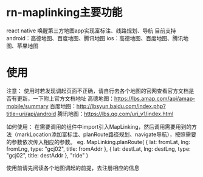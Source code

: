 # rn-maplinking主要功能
react native 唤醒第三方地图app实现富标注、线路规划、导航
目前支持 android：高德地图、百度地图、腾讯地图  ios：高德地图、百度地图、腾讯地图、苹果地图
 
# 使用
注意：
      使用时若发现调起页面不正确，请自行去各个地图的官网查看官方文档是否有更新，一下附上官方文档地址
      高德地图：https://lbs.amap.com/api/amap-mobile/summary
      百度地图：http://lbsyun.baidu.com/index.php?title=uri/api/android
      腾讯地图：https://lbs.qq.com/uri_v1/index.html
  
如何使用：
      在需要调用的组件中import引入MapLinking，然后调用需要用到的方法（markLocation添加富标注、planRoute路径规划、navigate导航），按照需要的参数依次传入相应的参数。
      eg. MapLinking.planRoute(
             {
              lat: fromLat,
              lng: fromLng,
              type: "gcj02",
              title: fromAddr
            },
            {
              lat: destLat,
              lng: destLng,
              type: "gcj02",
              title: destAddr
            },
            "ride"
          )

使用前请先阅读各个地图调起的前提，去注册相应的信息
